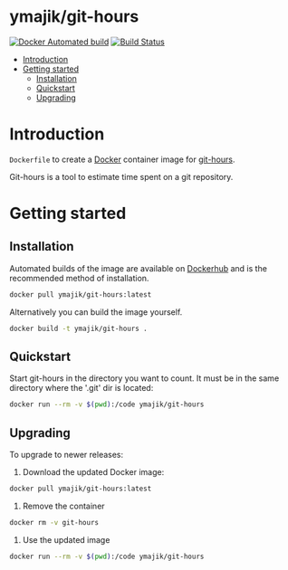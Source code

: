 # ymajik/git-hours

[![Docker Automated build](https://img.shields.io/docker/automated/ymajik/git-hours.svg)](https://hub.docker.com/r/ymajik/git-hours/builds/)
[![Build Status](https://travis-ci.org/ymajik/docker-git-hours.svg)](https://travis-ci.org/ymajik/docker-git-hours)

- [Introduction](#introduction)
- [Getting started](#getting-started)
  - [Installation](#installation)
  - [Quickstart](#quickstart)
  - [Upgrading](#upgrading)

# Introduction

`Dockerfile` to create a [Docker](https://www.docker.com/) container image for [git-hours](https://github.com/kimmobrunfeldt/git-hours).

Git-hours is a tool to estimate time spent on a git repository.

# Getting started

## Installation

Automated builds of the image are available on [Dockerhub](https://hub.docker.com/r/ymajik/git-hours) and is the recommended method of installation.

```bash
docker pull ymajik/git-hours:latest
```

Alternatively you can build the image yourself.

```bash
docker build -t ymajik/git-hours .
```

## Quickstart

Start git-hours in the directory you want to count. It must be in the same directory where the '.git' dir is located:

```bash
docker run --rm -v $(pwd):/code ymajik/git-hours
```

## Upgrading

To upgrade to newer releases:

  1. Download the updated Docker image:

  ```bash
  docker pull ymajik/git-hours:latest
  ```

  1. Remove the container

  ```bash
  docker rm -v git-hours
  ```

  1. Use the updated image

  ```bash
  docker run --rm -v $(pwd):/code ymajik/git-hours
  ```
